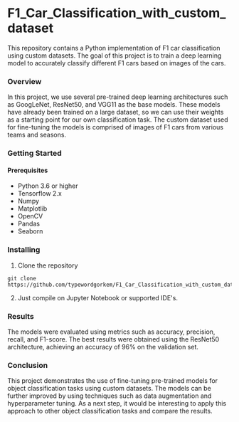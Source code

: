 # F1_Car_Classification_with_custom_dataset

This repository contains a Python implementation of F1 car classification using custom datasets. The goal of this project is to train a deep learning model to accurately classify different F1 cars based on images of the cars.

### Overview

In this project, we use several pre-trained deep learning architectures such as GoogLeNet, ResNet50, and VGG11 as the base models. These models have already been trained on a large dataset, so we can use their weights as a starting point for our own classification task. The custom dataset used for fine-tuning the models is comprised of images of F1 cars from various teams and seasons.

### Getting Started

#### Prerequisites

- Python 3.6 or higher
- Tensorflow 2.x
- Numpy
- Matplotlib
- OpenCV
- Pandas
- Seaborn

### Installing
1. Clone the repository
```
git clone https://github.com/typewordgorkem/F1_Car_Classification_with_custom_dataset
```
2. Just compile on Jupyter Notebook or supported IDE's.

### Results
The models were evaluated using metrics such as accuracy, precision, recall, and F1-score. The best results were obtained using the ResNet50 architecture, achieving an accuracy of 96% on the validation set.

### Conclusion
This project demonstrates the use of fine-tuning pre-trained models for object classification tasks using custom datasets. The models can be further improved by using techniques such as data augmentation and hyperparameter tuning. As a next step, it would be interesting to apply this approach to other object classification tasks and compare the results.



